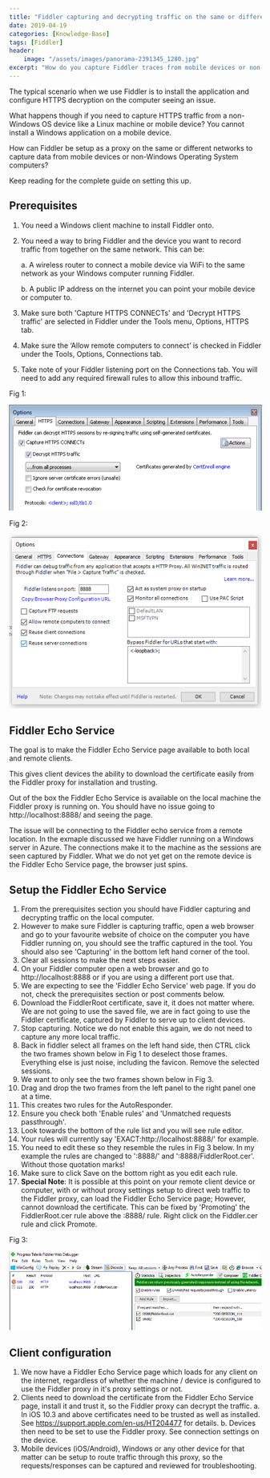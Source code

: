 ```yaml
---
title: "Fiddler capturing and decrypting traffic on the same or different network"
date: 2019-04-19
categories: [Knowledge-Base]
tags: [Fiddler]
header:
    image: "/assets/images/panorama-2391345_1280.jpg"
excerpt: "How do you capture Fiddler traces from mobile devices or non-Windows computers? This our the definitive guide on the subject."
---
```


The typical scenario when we use Fiddler is to install the application and configure HTTPS decryption on the computer seeing an issue. 

What happens though if you need to capture HTTPS traffic from a non-Windows OS device like a Linux machine or mobile device? You cannot install a Windows application on a mobile device. 

How can Fiddler be setup as a proxy on the same or different networks to capture data from mobile devices or non-Windows Operating System computers? 

Keep reading for the complete guide on setting this up.

## Prerequisites

1.	You need a Windows client machine to install Fiddler onto.
2.	You need a way to bring Fiddler and the device you want to record traffic from together on the same network. This can be:
    
    a. A wireless router to connect a mobile device via WiFi to the same network as your Windows computer running Fiddler.
    
    b. A public IP address on the internet you can point your mobile device or computer to.
3.	Make sure both 'Capture HTTPS CONNECTs' and 'Decrypt HTTPS traffic' are selected in Fiddler under the Tools menu, Options, HTTPS tab.
4.	Make sure the ‘Allow remote computers to connect’ is checked in Fiddler under the Tools, Options, Connections tab.
5.	Take note of your Fiddler listening port on the Connections tab. You will need to add any required firewall rules to allow this inbound traffic.

Fig 1:

![Fig 1, Fiddler HTTPS tab](/assets/images/FiddlerHTTPS.png)

Fig 2:

![Fig 2, Fiddler Connections tab](/assets/images/FiddlerConnections.png)

## Fiddler Echo Service

The goal is to make the Fiddler Echo Service page available to both local and remote clients.

This gives client devices the ability to download the certificate easily from the Fiddler proxy for installation and trusting.

Out of the box the Fiddler Echo Service is available on the local machine the Fiddler proxy is running on. You should have no issue going to http://localhost:8888/ and seeing the page.

The issue will be connecting to the Fiddler echo service from a remote location. In the exmaple discussed we have Fiddler running on a Windows server in Azure. The connections make it to the machine as the sessions are seen captured by Fiddler. What we do not yet get on the remote device is the Fiddler Echo Service page, the browser just spins.

## Setup the Fiddler Echo Service

1. From the prerequisites section you should have Fiddler capturing and decrypting traffic on the local computer.
2. However to make sure Fiddler is capturing traffic, open a web browser and go to your favourite website of choice on the computer you have Fiddler running on, you should see the traffic captured in the tool. You should also see 'Capturing' in the bottom left hand corner of the tool.
3. Clear all sessions to make the next steps easier.
4. On your Fiddler computer open a web browser and go to http://localhost:8888 or if you are using a different port use that.
5. We are expecting to see the 'Fiddler Echo Service' web page. If you do not, check the prerequisites section or post comments below.
6. Download the FiddlerRoot certificate, save it, it does not matter where. We are not going to use the saved file, we are in fact going to use the Fiddler certificate, captured by Fiddler to serve up to client devices.
7. Stop capturing. Notice we do not enable this again, we do not need to capture any more local traffic.
8. Back in fiddler select all frames on the left hand side, then CTRL click the two frames shown below in Fig 1 to deselect those frames. Everything else is just noise,  including the favicon. Remove the selected sessions.
9. We want to only see the two frames shown below in Fig 3.
11. Drag and drop the two frames from the left panel to the right panel one at a time.
12. This creates two rules for the AutoResponder.
13. Ensure you check both 'Enable rules' and 'Unmatched requests passthrough'.
14. Look towards the bottom of the rule list and you will see rule editor.
15. Your rules will currently say 'EXACT:http://localhost:8888/' for example.
16. You need to edit these so they resemble the rules in Fig 3 below. In my example the rules are changed to ':8888/' and ':8888/FiddlerRoot.cer'. Without those quotation marks!
17. Make sure to click Save on the bottom right as you edit each rule.
18. **Special Note**: It is possible at this point on your remote client device or computer, with or without proxy settings setup to direct web traffic to the Fiddler proxy, can load the Fiddler Echo Service page; However, cannot download the certificate. This can be fixed by 'Promoting' the FiddlerRoot.cer rule above the :8888/ rule. Right click on the Fiddler.cer rule and click Promote.

Fig 3:

![Fig 3, Fiddler Echo Service page sessions](/assets/images/FiddlerAutoResponderConfig.png)

## Client configuration

1. We now have a Fiddler Echo Service page which loads for any client on the internet, regardless of whether the machine / device is configured to use the Fiddler proxy in it's proxy settings or not.
2. Clients need to download the certificate from the Fiddler Echo Service page, install it and trust it, so the Fiddler proxy can decrypt the traffic.
    a. In iOS 10.3 and above certificates need to be trusted as well as installed. See https://support.apple.com/en-us/HT204477 for details.
    b. Devices then need to be set to use the Fiddler proxy. See connection settings on the device.
3. Mobile devices (iOS/Android), Windows or any other device for that matter can be setup to route traffic through this proxy, so the requests/responses can be captured and reviewed for troubleshooting.